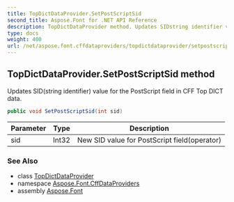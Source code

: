 ```yaml
---
title: TopDictDataProvider.SetPostScriptSid
second_title: Aspose.Font for .NET API Reference
description: TopDictDataProvider method. Updates SIDstring identifier value for the PostScript field in CFF Top DICT data
type: docs
weight: 400
url: /net/aspose.font.cffdataproviders/topdictdataprovider/setpostscriptsid/
---
```

## TopDictDataProvider.SetPostScriptSid method

Updates SID(string identifier) value for the PostScript field in CFF Top DICT data.

```csharp
public void SetPostScriptSid(int sid)
```

| Parameter | Type | Description |
| --- | --- | --- |
| sid | Int32 | New SID value for PostScript field(operator) |

### See Also

* class [TopDictDataProvider](../)
* namespace [Aspose.Font.CffDataProviders](../../../aspose.font.cffdataproviders/)
* assembly [Aspose.Font](../../../)


